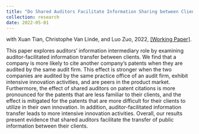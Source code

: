 ```yaml
---
title: "Do Shared Auditors Facilitate Information Sharing between Clients? Evidence from Patent Citations"
collection: research
date: 2022-05-01
---
```


with Xuan Tian, Christophe Van Linde, and Luo Zuo, 2022, [[Working Paper]](https://papers.ssrn.com/sol3/papers.cfm?abstract_id=4099144).

This paper explores auditors’ information intermediary role by examining auditor-facilitated information transfer between clients. We find that a company is more likely to cite another company’s patents when they are audited by the same audit firm. This effect is stronger when the two companies are audited by the same practice office of an audit firm, exhibit intensive innovation activities, and are peers in the product market. Furthermore, the effect of shared auditors on patent citations is more pronounced for the patents that are less familiar to their clients, and the effect is mitigated for the patents that are more difficult for their clients to utilize in their own innovation. In addition, auditor-facilitated information transfer leads to more intensive innovation activities. Overall, our results present evidence that shared auditors facilitate the transfer of public information between their clients.


